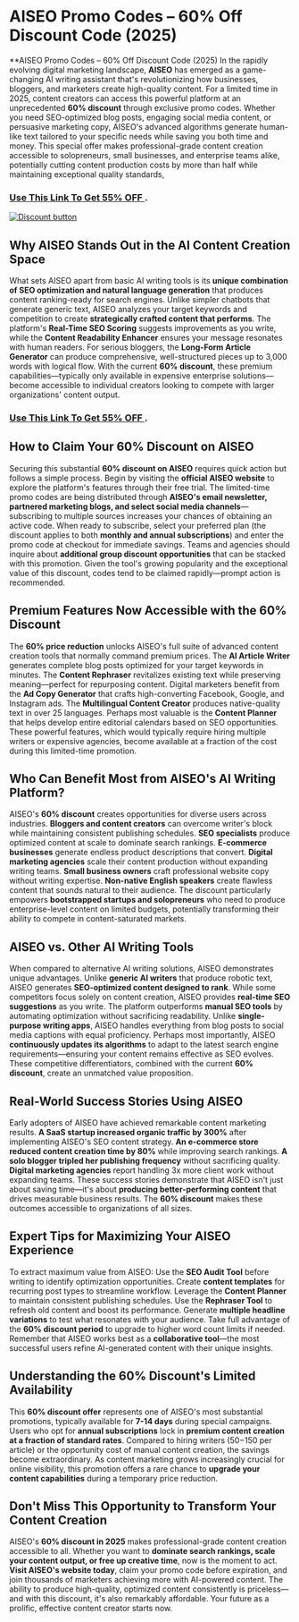 # AISEO Promo Codes – 60% Off Discount Code (2025)
**AISEO Promo Codes – 60% Off Discount Code (2025)
In the rapidly evolving digital marketing landscape, **AISEO** has emerged as a game-changing AI writing assistant that's revolutionizing how businesses, bloggers, and marketers create high-quality content. For a limited time in 2025, content creators can access this powerful platform at an unprecedented **60% discount** through exclusive promo codes. Whether you need SEO-optimized blog posts, engaging social media content, or persuasive marketing copy, AISEO's advanced algorithms generate human-like text tailored to your specific needs while saving you both time and money. This special offer makes professional-grade content creation accessible to solopreneurs, small businesses, and enterprise teams alike, potentially cutting content production costs by more than half while maintaining exceptional quality standards,

### [Use This Link To Get 55% OFF ](https://aiseo.ai/?fpr=abdul60).


[![Discount button](https://github.com/user-attachments/assets/e5cb2122-5258-4331-bbff-048ba1ae5555)](https://aiseo.ai/?fpr=abdul60)


## **Why AISEO Stands Out in the AI Content Creation Space**

What sets AISEO apart from basic AI writing tools is its **unique combination of SEO optimization and natural language generation** that produces content ranking-ready for search engines. Unlike simpler chatbots that generate generic text, AISEO analyzes your target keywords and competition to create **strategically crafted content that performs**. The platform's **Real-Time SEO Scoring** suggests improvements as you write, while the **Content Readability Enhancer** ensures your message resonates with human readers. For serious bloggers, the **Long-Form Article Generator** can produce comprehensive, well-structured pieces up to 3,000 words with logical flow. With the current **60% discount**, these premium capabilities—typically only available in expensive enterprise solutions—become accessible to individual creators looking to compete with larger organizations' content output.
### [Use This Link To Get 55% OFF ](https://aiseo.ai/?fpr=abdul60).
## **How to Claim Your 60% Discount on AISEO**

Securing this substantial **60% discount on AISEO** requires quick action but follows a simple process. Begin by visiting the **official AISEO website** to explore the platform's features through their free trial. The limited-time promo codes are being distributed through **AISEO's email newsletter, partnered marketing blogs, and select social media channels**—subscribing to multiple sources increases your chances of obtaining an active code. When ready to subscribe, select your preferred plan (the discount applies to both **monthly and annual subscriptions**) and enter the promo code at checkout for immediate savings. Teams and agencies should inquire about **additional group discount opportunities** that can be stacked with this promotion. Given the tool's growing popularity and the exceptional value of this discount, codes tend to be claimed rapidly—prompt action is recommended.

## **Premium Features Now Accessible with the 60% Discount**

The **60% price reduction** unlocks AISEO's full suite of advanced content creation tools that normally command premium prices. The **AI Article Writer** generates complete blog posts optimized for your target keywords in minutes. The **Content Rephraser** revitalizes existing text while preserving meaning—perfect for repurposing content. Digital marketers benefit from the **Ad Copy Generator** that crafts high-converting Facebook, Google, and Instagram ads. The **Multilingual Content Creator** produces native-quality text in over 25 languages. Perhaps most valuable is the **Content Planner** that helps develop entire editorial calendars based on SEO opportunities. These powerful features, which would typically require hiring multiple writers or expensive agencies, become available at a fraction of the cost during this limited-time promotion.

## **Who Can Benefit Most from AISEO's AI Writing Platform?**

AISEO's **60% discount** creates opportunities for diverse users across industries. **Bloggers and content creators** can overcome writer's block while maintaining consistent publishing schedules. **SEO specialists** produce optimized content at scale to dominate search rankings. **E-commerce businesses** generate endless product descriptions that convert. **Digital marketing agencies** scale their content production without expanding writing teams. **Small business owners** craft professional website copy without writing expertise. **Non-native English speakers** create flawless content that sounds natural to their audience. The discount particularly empowers **bootstrapped startups and solopreneurs** who need to produce enterprise-level content on limited budgets, potentially transforming their ability to compete in content-saturated markets.

## **AISEO vs. Other AI Writing Tools**

When compared to alternative AI writing solutions, AISEO demonstrates unique advantages. Unlike **generic AI writers** that produce robotic text, AISEO generates **SEO-optimized content designed to rank**. While some competitors focus solely on content creation, AISEO provides **real-time SEO suggestions** as you write. The platform outperforms **manual SEO tools** by automating optimization without sacrificing readability. Unlike **single-purpose writing apps**, AISEO handles everything from blog posts to social media captions with equal proficiency. Perhaps most importantly, AISEO **continuously updates its algorithms** to adapt to the latest search engine requirements—ensuring your content remains effective as SEO evolves. These competitive differentiators, combined with the current **60% discount**, create an unmatched value proposition.

## **Real-World Success Stories Using AISEO**

Early adopters of AISEO have achieved remarkable content marketing results. **A SaaS startup increased organic traffic by 300%** after implementing AISEO's SEO content strategy. **An e-commerce store reduced content creation time by 80%** while improving search rankings. **A solo blogger tripled her publishing frequency** without sacrificing quality. **Digital marketing agencies** report handling 3x more client work without expanding teams. These success stories demonstrate that AISEO isn't just about saving time—it's about **producing better-performing content** that drives measurable business results. The **60% discount** makes these outcomes accessible to organizations of all sizes.

## **Expert Tips for Maximizing Your AISEO Experience**

To extract maximum value from AISEO: Use the **SEO Audit Tool** before writing to identify optimization opportunities. Create **content templates** for recurring post types to streamline workflow. Leverage the **Content Planner** to maintain consistent publishing schedules. Use the **Rephraser Tool** to refresh old content and boost its performance. Generate **multiple headline variations** to test what resonates with your audience. Take full advantage of the **60% discount period** to upgrade to higher word count limits if needed. Remember that AISEO works best as a **collaborative tool**—the most successful users refine AI-generated content with their unique insights.

## **Understanding the 60% Discount's Limited Availability**

This **60% discount offer** represents one of AISEO's most substantial promotions, typically available for **7-14 days** during special campaigns. Users who opt for **annual subscriptions** lock in **premium content creation at a fraction of standard rates**. Compared to hiring writers ($50-$150 per article) or the opportunity cost of manual content creation, the savings become extraordinary. As content marketing grows increasingly crucial for online visibility, this promotion offers a rare chance to **upgrade your content capabilities** during a temporary price reduction.

## **Don't Miss This Opportunity to Transform Your Content Creation**

AISEO's **60% discount in 2025** makes professional-grade content creation accessible to all. Whether you want to **dominate search rankings, scale your content output, or free up creative time**, now is the moment to act. **Visit AISEO's website today**, claim your promo code before expiration, and join thousands of marketers achieving more with AI-powered content. The ability to produce high-quality, optimized content consistently is priceless—and with this discount, it's also remarkably affordable. Your future as a prolific, effective content creator starts now.
